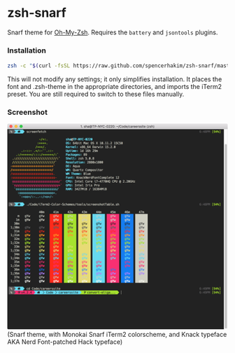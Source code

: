 # zsh-snarf
Snarf theme for [Oh-My-Zsh](http://ohmyz.sh/). Requires the `battery` and `jsontools` plugins.

### Installation
```bash
zsh -c "$(curl -fsSL https://raw.github.com/spencerhakim/zsh-snarf/master/install.sh)"
```

This will not modify any settings; it only simplifies installation. It places the font and .zsh-theme in the appropriate
directories, and imports the iTerm2 preset. You are still required to switch to these files manually.

### Screenshot
![Screenshot](screenshot.png)
(Snarf theme, with Monokai Snarf iTerm2 colorscheme, and Knack typeface AKA Nerd Font-patched Hack typeface)
